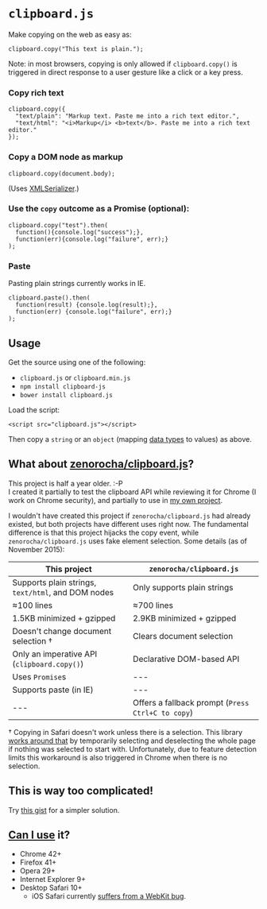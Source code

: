 # `clipboard.js`

Make copying on the web as easy as:

    clipboard.copy("This text is plain.");

Note: in most browsers, copying is only allowed if `clipboard.copy()` is triggered in direct response to a user gesture like a click or a key press.


### Copy rich text

    clipboard.copy({
      "text/plain": "Markup text. Paste me into a rich text editor.",
      "text/html": "<i>Markup</i> <b>text</b>. Paste me into a rich text editor."
    });


### Copy a DOM node as markup

    clipboard.copy(document.body);

(Uses [XMLSerializer](https://caniuse.com/#search=XMLSerializer).)


### Use the `copy` outcome as a Promise (optional):

    clipboard.copy("test").then(
      function(){console.log("success");},
      function(err){console.log("failure", err);}
    );


### Paste

Pasting plain strings currently works in IE.

    clipboard.paste().then(
      function(result) {console.log(result);},
      function(err) {console.log("failure", err);}
    );


## Usage

Get the source using one of the following:

- `clipboard.js` or `clipboard.min.js`
- `npm install clipboard-js`
- `bower install clipboard.js`

Load the script:

    <script src="clipboard.js"></script>

Then copy a `string` or an `object` (mapping [data types](http://www.w3.org/TR/clipboard-apis/#mandatory-data-types-1) to values) as above.


## What about [zenorocha/clipboard.js](https://github.com/zenorocha/clipboard.js)?

This project is half a year older. :-P  
I created it partially to test the clipboard API while reviewing it for Chrome (I work on Chrome security), and partially to use in [my own project](https://alg.cubing.net/).

I wouldn't have created this project if `zenorocha/clipboard.js` had already existed, but both projects have different uses right now. The fundamental difference is that this project hijacks the copy event, while `zenorocha/clipboard.js` uses fake element selection. Some details (as of November 2015):

This project                                       | `zenorocha/clipboard.js`
---------------------------------------------------|--------------------------
Supports plain strings, `text/html`, and DOM nodes | Only supports plain strings
≈100 lines                                         | ≈700 lines
1.5KB minimized + gzipped                          | 2.9KB minimized + gzipped
Doesn't change document selection †                | Clears document selection
Only an imperative API (`clipboard.copy()`)        | Declarative DOM-based API
Uses `Promise`s                                    | ---
Supports paste (in IE)                             | ---
---                                                | Offers a fallback prompt (`Press Ctrl+C to copy`)

† Copying in Safari doesn't work unless there is a selection. This library [works around that](https://github.com/lgarron/clipboard.js/blob/91f772fdbce2568bb29b376f2bbcb7cf5907dbcd/clipboard.js#L37) by temporarily selecting and deselecting the whole page if nothing was selected to start with. Unfortunately, due to feature detection limits this workaround is also triggered in Chrome when there is no selection.


## This is way too complicated!

Try [this gist](https://gist.github.com/lgarron/d1dee380f4ed9d825ca7) for a simpler solution.


## [Can I use](http://caniuse.com/#feat=clipboard) it?

- Chrome 42+
- Firefox 41+
- Opera 29+
- Internet Explorer 9+
- Desktop Safari 10+
  - iOS Safari currently [suffers from a WebKit bug](https://github.com/lgarron/clipboard.js/issues/42#issuecomment-333356837).
